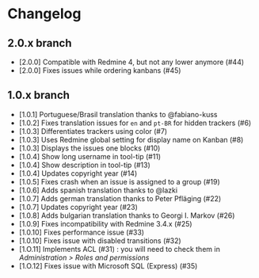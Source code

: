 # Changelog

## 2.0.x branch

* [2.0.0] Compatible with Redmine 4, but not any lower anymore (#44)
* [2.0.0] Fixes issues while ordering kanbans (#45)

## 1.0.x branch

* [1.0.1] Portuguese/Brasil translation thanks to @fabiano-kuss
* [1.0.2] Fixes translation issues for `en` and `pt-BR` for hidden trackers (#6)
* [1.0.3] Differentiates trackers using color (#7)
* [1.0.3] Uses Redmine global setting for display name on Kanban (#8)
* [1.0.3] Displays the issues one blocks (#10)
* [1.0.4] Show long username in tool-tip (#11)
* [1.0.4] Show description in tool-tip (#13)
* [1.0.4] Updates copyright year (#14)
* [1.0.5] Fixes crash when an issue is assigned to a group (#19)
* [1.0.6] Adds spanish translation thanks to @lazki
* [1.0.7] Adds german translation thanks to Peter Pfläging (#22)
* [1.0.7] Updates copyright year (#23)
* [1.0.8] Adds bulgarian translation thanks to Georgi I. Markov (#26)
* [1.0.9] Fixes incompatibility with Redmine 3.4.x (#25)
* [1.0.10] Fixes performance issue (#33)
* [1.0.10] Fixes issue with disabled transitions (#32)
* [1.O.11] Implements ACL (#31) : you will need to check them in _Administration > Roles and permissions_
* [1.O.12] Fixes issue with Microsoft SQL (Express) (#35)
